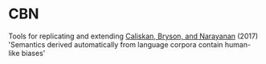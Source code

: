 # CBN

Tools for replicating and extending [Caliskan, Bryson, and Narayanan](http://science.sciencemag.org/content/356/6334/183) (2017) 
'Semantics derived automatically from language corpora contain human-like 
biases'

